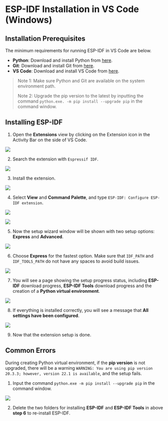# ESP-IDF Installation in VS Code (Windows)

## Installation Prerequisites

The minimum requirements for running ESP-IDF in VS Code are below.

* **Python**: Download and install Python from [here](https://www.python.org/).
* **Git**: Download and install Git from [here](https://git-scm.com/).
* **VS Code**: Download and install VS Code from [here](https://code.visualstudio.com/).

> Note 1: Make sure Python and Git are available on the system environment path.
>
> Note 2: Upgrade the pip version to the latest by inputting the command `python.exe. -m pip install --upgrade pip` in the command window.

## Installing ESP-IDF

1. Open the **Extensions** view by clicking on the Extension icon in the Activity Bar on the side of VS Code.                  

![](https://raw.githubusercontent.com/BernadetteZhang/ImagesforMarkdown/main/202205251729016.png)



2.  Search the extension with ```Espressif IDF```.

  ![](https://raw.githubusercontent.com/BernadetteZhang/ImagesforMarkdown/main/202205251729017.png)



3. Install the extension.

![](https://raw.githubusercontent.com/BernadetteZhang/ImagesforMarkdown/main/202205251729018.png)



4. Select **View** and **Command Palette**, and type ```ESP-IDF: Configure ESP-IDF extension```.

![](https://raw.githubusercontent.com/BernadetteZhang/ImagesforMarkdown/main/202205251729019.png)

![](https://raw.githubusercontent.com/BernadetteZhang/ImagesforMarkdown/main/202205251729020.png)



5. Now the setup wizard window will be shown with two setup options: **Express** and **Advanced**.

![](https://raw.githubusercontent.com/BernadetteZhang/ImagesforMarkdown/main/202205251729021.png)



6. Choose **Express** for the fastest option. Make sure that ```IDF_PATH``` and ```IDF_TOOLS_PATH``` do not have any spaces to avoid build issues.

![](https://raw.githubusercontent.com/BernadetteZhang/ImagesforMarkdown/main/202205251729022.png)



7. You will see a page showing the setup progress status, including **ESP-IDF** download progress, **ESP-IDF Tools** download progress and the creation of a **Python virtual environment**.

![](https://raw.githubusercontent.com/BernadetteZhang/ImagesforMarkdown/main/202205251729023.png)



8. If everything is installed correctly, you will see a message that **All settings have been configured**.

![](https://raw.githubusercontent.com/BernadetteZhang/ImagesforMarkdown/main/202205251729024.png)



9. Now that the extension setup is done.

## Common Errors

During creating Python virtual environment, if the **pip version** is not upgraded, there will be a warning ```WARNING: You are using pip version 20.3.3; however, version 22.1 is available```, and the setup fails.

1. Input the command ```python.exe -m pip install --upgrade pip``` in the command window.

![](https://raw.githubusercontent.com/BernadetteZhang/ImagesforMarkdown/main/202205251729025.png)



2. Delete the two folders for installing **ESP-IDF** and **ESP-IDF Tools** in above **step 6** to re-install ESP-IDF.
